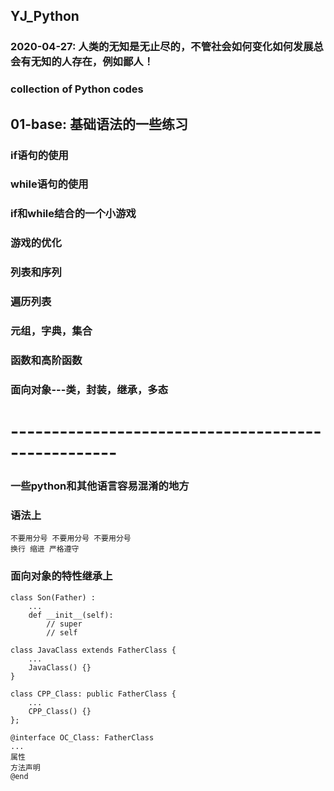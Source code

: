 ## YJ_Python
### 2020-04-27: 人类的无知是无止尽的，不管社会如何变化如何发展总会有无知的人存在，例如鄙人！

### collection of Python codes

## 01-base: 基础语法的一些练习
### if语句的使用

### while语句的使用

### if和while结合的一个小游戏

### 游戏的优化

### 列表和序列

### 遍历列表

### 元组，字典，集合

### 函数和高阶函数

### 面向对象---类，封装，继承，多态











# ---------------------------------------------------
### 一些python和其他语言容易混淆的地方
### 语法上
	不要用分号 不要用分号 不要用分号
	换行 缩进 严格遵守
### 面向对象的特性继承上
	class Son(Father) :
		...
		def __init__(self):
			// super
			// self

	class JavaClass extends FatherClass {
		...
		JavaClass() {}
	}

	class CPP_Class: public FatherClass {
		...
		CPP_Class() {}
	};

	@interface OC_Class: FatherClass
	... 
	属性
	方法声明
	@end


